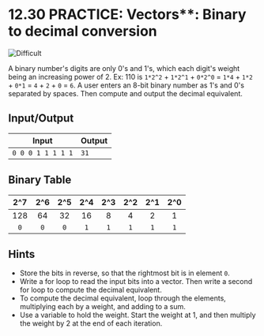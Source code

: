 # 12.30 PRACTICE: Vectors**: Binary to decimal conversion
![Difficult]

A binary number's digits are only 0's and 1's, which each digit's weight being an increasing power of 2.
Ex: 110 is `1*2^2` + `1*2^1` + `0*2^0` = `1*4` + `1*2` + `0*1` = `4` + `2` + `0` = `6`.
A user enters an 8-bit binary number as 1's and 0's separated by spaces.
Then compute and output the decimal equivalent.

## Input/Output
Input | Output
--- | ---
`0 0 0 1 1 1 1 1` | `31`

## Binary Table
2^7 | 2^6| 2^5 | 2^4 | 2^3 | 2^2 | 2^1 | 2^0
:--: | :--: | :--: |:--: | :--: | :--: | :--: | :--:
128 | 64 | 32 | 16 | 8 | 4 | 2 | 1
`0` | `0` | `0` | `1` | `1` | `1` | `1` | `1`


## Hints
* Store the bits in reverse, so that the rightmost bit is in element `0`.
* Write a for loop to read the input bits into a vector.
Then write a second for loop to compute the decimal equivalent.
* To compute the decimal equivalent, loop through the elements, multiplying each by a weight, and adding to a sum.
* Use a variable to hold the weight.
Start the weight at 1, and then multiply the weight by 2 at the end of each iteration.

[Difficult]: https://flat.badgen.net/badge/Difficult/★★☆☆/yellow